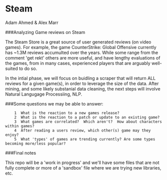 # Steam

Adam Ahmed & Alex Marr

###Analyzing Game reviews on Steam


The Steam Store is a great source of user generated reviews (on video games).  For example, the game CounterStrike: Global Offensive currently has ~1.3M reviews accumulted over the years.  While some range from the comment 'get rekt' others are more useful, and have lengthy evaluations of the games, from in many cases, experienced players that are arguably well-suited to do so.

In the intial phase, we will focus on buidling a scraper that will return ALL reviews for a given game(s), in order to leverage the size of the data.  After mining, and some likely substanial data cleaning, the next steps will involve Natural Langugage Processiing, NLP. 

###Some questions we may be able to answer:

        1  What is the reaction to a new games release?
        2  What is the reaction to a patch or update to an existing game?
        3  What games are correlated?  Which aren't?  How about characters within games?
        4  After reading a users review, which other(s) game may they enjoy?
        5  What 'types' of games are trending currently? Are some types becoming more/less popular?
        

###Final notes

This repo will be a 'work in progress' and we'll have some files that are not fully complete or more of a 'sandbox' file where we are trying new libraries, etc.  
        
